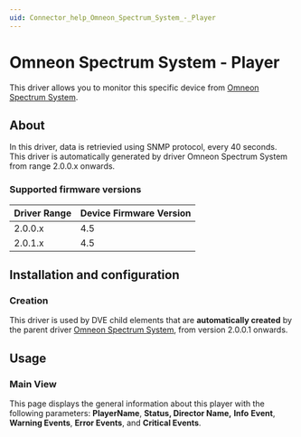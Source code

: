 ```yaml
---
uid: Connector_help_Omneon_Spectrum_System_-_Player
---
```


# Omneon Spectrum System - Player

This driver allows you to monitor this specific device from [Omneon Spectrum System](xref:Connector_help_Omneon_Spectrum_System).

## About

In this driver, data is retrievied using SNMP protocol, every 40 seconds. This driver is automatically generated by driver Omneon Spectrum System from range 2.0.0.x onwards.

### Supported firmware versions

| **Driver Range** | **Device Firmware Version** |
|------------------|-----------------------------|
| 2.0.0.x          | 4.5                         |
| 2.0.1.x          | 4.5                         |

## Installation and configuration

### Creation

This driver is used by DVE child elements that are **automatically created** by the parent driver [Omneon Spectrum System](xref:Connector_help_Omneon_Spectrum_System), from version 2.0.0.1 onwards.

## Usage

### Main View

This page displays the general information about this player with the following parameters: **PlayerName**, **Status, Director Name,** **Info** **Event**, **Warning Events**, **Error Events**, and **Critical Events**.
